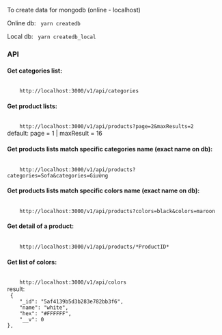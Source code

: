 To create data for mongodb (online - localhost)

Online db:
<code>
    yarn createdb
</code>

Local db:
<code>
    yarn createdb_local
</code>

<h3>API</h3>

<h4> Get categories list: </h4>
<code>
    http://localhost:3000/v1/api/categories
</code>


<h4> Get product lists: </h4>
<code>
    http://localhost:3000/v1/api/products?page=2&maxResults=2
</code>
default: page = 1 | maxResult = 16

<h4> Get products lists match specific categories name (exact name on db): </h4>
<code>
    http://localhost:3000/v1/api/products?categories=Sofa&categories=Giường
</code>

<h4> Get products lists match specific colors name (exact name on db): </h4>
<code>
    http://localhost:3000/v1/api/products?colors=black&colors=maroon
</code>

<h4> Get detail of a product: </h4>
<code>
    http://localhost:3000/v1/api/products/*ProductID*
</code>

<h4> Get list of colors: </h4>
<code>
    http://localhost:3000/v1/api/colors
</code>
result:
<code>
 {
    "_id": "5af4139b5d3b283e782bb3f6",
    "name": "white",
    "hex": "#FFFFFF",
    "__v": 0
},
</code>